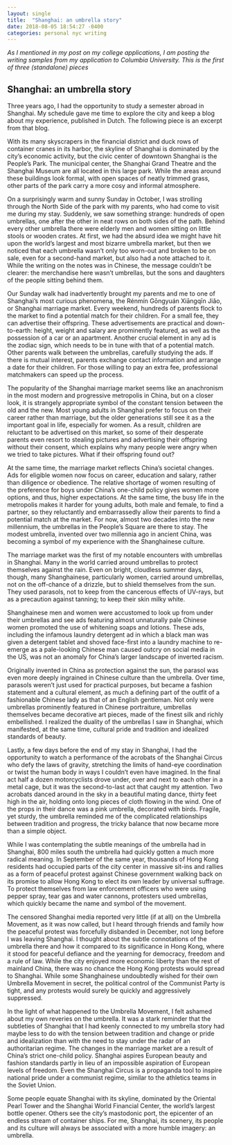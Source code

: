 ```yaml
---
layout: single
title:  "Shanghai: an umbrella story"
date: 2018-08-05 18:54:27 -0400
categories: personal nyc writing
---
```


*As I mentioned in my post on my college applications, I am posting the writing samples from my application to Columbia University. This is the first of three (standalone) pieces*

## Shanghai: an umbrella story

Three years ago, I had the opportunity to study a semester abroad in Shanghai. My schedule gave me time to explore the city and keep a blog about my experience, published in Dutch. The following piece is an excerpt from that blog.

With its many skyscrapers in the financial district and duck rows of container cranes in its harbor, the skyline of Shanghai is dominated by the city’s economic activity, but the civic center of downtown Shanghai is the People’s Park. The municipal center, the Shanghai Grand Theatre and the Shanghai Museum are all located in this large park. While the areas around these buildings look formal, with open spaces of neatly trimmed grass, other parts of the park carry a more cosy and informal atmosphere.

On a surprisingly warm and sunny Sunday in October, I was strolling through the North Side of the park with my parents, who had come to visit me during my stay. Suddenly, we saw something strange: hundreds of open umbrellas, one after the other in neat rows on both sides of the path. Behind every other umbrella there were elderly men and women sitting on little stools or wooden crates. At first, we had the absurd idea we might have hit upon the world’s largest and most bizarre umbrella market, but then we noticed that each umbrella wasn’t only too worn-out and broken to be on sale, even for a second-hand market, but also had a note attached to it. While the writing on the notes was in Chinese, the message couldn’t be clearer: the merchandise here wasn’t umbrellas, but the sons and daughters of the people sitting behind them.

Our Sunday walk had inadvertently brought my parents and me to one of Shanghai’s most curious phenomena, the Rénmín Gōngyuán Xiāngqīn Jiǎo, or Shanghai marriage market. Every weekend, hundreds of parents flock to the market to find a potential match for their children. For a small fee, they can advertise their offspring. These advertisements are practical and down-to-earth: height, weight and salary are prominently featured, as well as the possession of a car or an apartment. Another crucial element in any ad is the zodiac sign, which needs to be in tune with that of a potential match. Other parents walk between the umbrellas, carefully studying the ads. If there is mutual interest, parents exchange contact information and arrange a date for their children. For those willing to pay an extra fee, professional matchmakers can speed up the process.

The popularity of the Shanghai marriage market seems like an anachronism in the most modern and progressive metropolis in China, but on a closer look, it is strangely appropriate symbol of the constant tension between the old and the new. Most young adults in Shanghai prefer to focus on their career rather than marriage, but the older generations still see it as a the important goal in life, especially for women. As a result, children are reluctant to be advertised on this market, so some of their desperate parents even resort to stealing pictures and advertising their offspring without their consent, which explains why many people were angry when we tried to take pictures. What if their offspring found out?

At the same time, the marriage market reflects China’s societal changes. Ads for eligible women now focus on career, education and salary, rather than diligence or obedience. The relative shortage of women resulting of the preference for boys under China’s one-child policy gives women more options, and thus, higher expectations. At the same time, the busy life in the metropolis makes it harder for young adults, both male and female, to find a partner, so they reluctantly and embarrassedly allow their parents to find a potential match at the market. For now, almost two decades into the new millennium, the umbrellas in the People’s Square are there to stay. The modest umbrella, invented over two millennia ago in ancient China, was becoming a symbol of my experience with the Shanghainese culture.

The marriage market was the first of my notable encounters with umbrellas in Shanghai.  Many in the world carried around umbrellas to protect themselves against the rain. Even on bright, cloudless summer days, though, many Shanghainese, particularly women, carried around umbrellas, not on the off-chance of a drizzle, but to shield themselves from the sun. They used parasols, not to keep from the cancerous effects of UV-rays, but as a precaution against tanning; to keep their skin milky white.

Shanghainese men and women were accustomed to look up from under their umbrellas and see ads featuring almost unnaturally pale Chinese women promoted the use of whitening soaps and lotions. These ads, including the infamous laundry detergent ad in which a black man was given a detergent tablet and shoved face-first into a laundry machine to re-emerge as a pale-looking Chinese man caused outcry on social media in the US, was not an anomaly for China’s larger landscape of inverted racism.

Originally invented in China as protection against the sun, the parasol was even more deeply ingrained in Chinese culture than the umbrella. Over time, parasols weren’t just used for practical purposes, but became a fashion statement and a cultural element, as much a defining part of the outfit of a fashionable Chinese lady as that of an English gentleman. Not only were umbrellas prominently featured in Chinese portraiture, umbrellas themselves became decorative art pieces, made of the finest silk and richly embellished. I realized the duality of the umbrellas I saw in Shanghai, which manifested, at the same time, cultural pride and tradition and idealized standards of beauty.

Lastly, a few days before the end of my stay in Shanghai, I had the opportunity to watch a performance of the acrobats of the Shanghai Circus who defy the laws of gravity, stretching the limits of hand-eye coordination or twist the human body in ways I couldn’t even have imagined. In the final act half a dozen motorcyclists drove under, over and next to each other in a metal cage, but it was the second-to-last act that caught my attention. Two acrobats danced around in the sky in a beautiful mating dance, thirty feet high in the air, holding onto long pieces of cloth flowing in the wind. One of the props in their dance was a pink umbrella, decorated with birds. Fragile, yet sturdy, the umbrella reminded me of the complicated relationships between tradition and progress, the tricky balance that now became more than a simple object.

While I was contemplating the subtle meanings of the umbrella had in Shanghai, 800 miles south the umbrella had quickly gotten a much more radical meaning. In September of the same year, thousands of Hong Kong residents had occupied parts of the city center in massive sit-ins and rallies as a form of peaceful protest against Chinese government walking back on its promise to allow Hong Kong to elect its own leader by universal suffrage. To protect themselves from law enforcement officers who were using pepper spray, tear gas and water cannons, protesters used umbrellas, which quickly became the name and symbol of the movement.

The censored Shanghai media reported very little (if at all) on the Umbrella Movement, as it was now called, but I heard through friends and family how the peaceful protest was forcefully disbanded in December, not long before I was leaving Shanghai. I thought about the subtle connotations of the umbrella there and how it compared to its significance in Hong Kong, where it stood for peaceful defiance and the yearning for democracy, freedom and a rule of law. While the city enjoyed more economic liberty than the rest of mainland China, there was no chance the Hong Kong protests would spread to Shanghai. While some Shanghainese undoubtedly wished for their own Umbrella Movement in secret, the political control of the Communist Party is tight, and any protests would surely be quickly and aggressively suppressed.

In the light of what happened to the Umbrella Movement, I felt ashamed about my own reveries on the umbrella. It was a stark reminder that the subtleties of Shanghai that I had keenly connected to my umbrella story had maybe less to do with the tension between tradition and change or pride and idealization than with the need to stay under the radar of an authoritarian regime. The changes in the marriage market are a result of China’s strict one-child policy. Shanghai aspires European beauty and fashion standards partly in lieu of an impossible aspiration of European levels of freedom. Even the Shanghai Circus is a propaganda tool to inspire national pride under a communist regime, similar to the athletics teams in the Soviet Union.

Some people equate Shanghai with its skyline, dominated by the Oriental Pearl Tower and the Shanghai World Financial Center, the world’s largest bottle opener. Others see the city’s mastodonic port, the epicenter of an endless stream of container ships. For me, Shanghai, its scenery, its people and its culture will always be associated with a more humble imagery: an umbrella.
